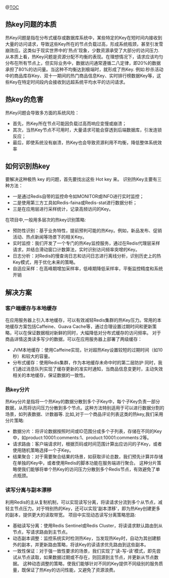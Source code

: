@[TOC](热key)
## 热key问题的本质
热Key问题是指在分布式缓存或数据库系统中，某些特定的Key在短时间内接收到大量的访问请求，导致这些Key所在的节点负载过高，形成系统瓶颈，甚至引发雪崩效应。这类似于现实世界中的'热点'现象，少数资源承受了大部分的访问压力.
从本质上看，热Key问题是资源分配不均衡的表现。在理想情况下，请求应该均匀分布在所有节点上，但实际业务中，数据访问通常遵循二八定律，即20%的数据承担了80%的访问量。当这种不均衡达到极端时，就形成了热Key.
例如:秒杀活动中的商品库存Key、双十一期间的热门商品信息Key、实时排行榜数据Key等，这些Key在特定时间段内会接收到远超系统平均水平的访问请求。

## 热key的危害
热Key问题会导致多方面的系统风险：
- 首先，热Key所在节点可能因负载过高而响应变慢或崩溃；
- 其次，当热Key节点不可用时，大量请求可能会穿透到后端数据库，引发连锁反应；
- 最后，即使系统没有崩溃，热Key也会导致资源利用不均衡，降低整体系统效率


## 如何识别热key
要解决这种极热 key 的问题，首先要找出这些 Hot key 来。
识别热Key主要有三种方法：
- 一是通过Redis自带的监控命令如MONITOR或INFO进行实时监控；
- 二是使用第三方工具如Redis-faina或Redis-stat进行数据分析；
- 三是在应用层进行采样统计，记录高频访问的Key。

在项目中,一般用多层次的热key识别策略:
- 预防性识别：基于业务特性，提前预判可能的热Key。例如，新品发布、促销活动、热点新闻等场景下的相关Key。
- 实时监控：我们开发了一个专门的热Key监控服务，通过在Redis代理层采样请求，并结合滑动窗口计数算法，实时识别访问频率突增的Key。
- 日志分析：对Redis的慢查询日志和访问日志进行离线分析，识别历史上的热Key模式，用于优化未来的策略。
- 自适应采样：在高峰期增加采样率，低峰期降低采样率，平衡监控精度和系统开销

## 解决方案

###  客户端缓存与本地缓存
在应用服务器上引入本地缓存，可以有效减轻Redis集群的热Key压力。常用的本地缓存方案包括Caffeine、Guava Cache等，通过合理设置过期时间和更新策略，可以在保证数据相对新鲜的同时，大幅降低对分布式缓存的访问频率。
对于商品详情这类读多写少的数据，可以在应用服务器上部署了两级缓存：
- JVM本地缓存：使用Caffeine实现，针对超热Key设置较短的过期时间（如10秒）和较大的容量。
- 分布式缓存：使用Redis集群，作为本地缓存未命中时的第二层防护
同时，我们通过消息队列实现了缓存更新的准实时通知，当商品信息变更时，主动失效相关的本地缓存，保证数据的一致性。

### 热key分片
热Key分片是指将一个热Key的数据分散到多个子Key中，每个子Key负责一部分数据，从而将访问压力分散到多个节点。这种方法特别适用于可以进行数据分割的场景，如列表数据、计数器等.
比如,对于一个商品评论列表这类的热key,我们采用分片策略:
- 数据分片：将评论数据按照时间或ID范围分成多个子列表，存储在不同的Key中，如product:10001:comments:1、product:10001:comments:2等。
- 请求路由：客户端请求时，根据页码或时间范围计算出应访问的子Key，或者使用随机策略选择一个子Key。
- 结果聚合：对于需要聚合结果的场景，如获取评论总数，我们预先计算并存储在单独的Key中，或者使用Redis的脚本功能在服务端进行聚合。
这种分片策略使我们能够将单个热Key的访问压力分散到多个Redis节点，有效避免了单点瓶颈。
### 读写分离与副本漂移
利用Redis的主从复制机制，可以实现读写分离，将读请求分流到多个从节点，减轻主节点压力。对于特别热的Key，还可以实现'副本漂移'，即为热Key创建更多的副本，提供更大的读取带宽。
项目中实现动态读写分离策略思路:
- 基础读写分离：使用Redis Sentinel或Redis Cluster，将读请求默认路由到从节点，写请求路由到主节点。
- 动态副本调整：监控系统实时检测热Key，当发现热Key时，自动为其创建额外的副本，并更新路由策略，将该Key的读请求优先路由到这些副本。
- 一致性保证：对于强一致性要求的场景，我们实现了'读-写-读'模式，即先尝试从节点读取，如果数据过期或不存在，则回源到主节点，并更新从节点数据。
这种动态调整的策略，使我们能够针对不同的Key提供不同级别的服务质量，既保证了热Key的访问性能，又避免了资源浪费。


